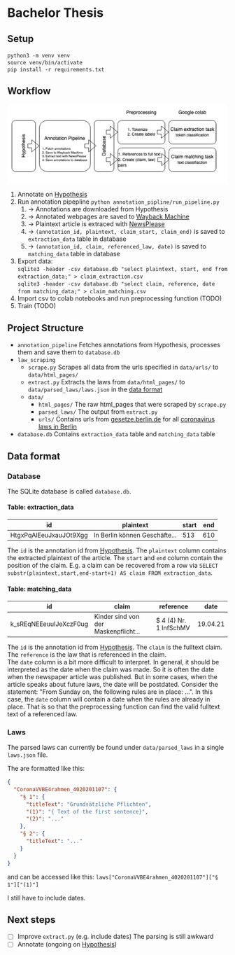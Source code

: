 # Bachelor Thesis

## Setup

```console
python3 -m venv venv
source venv/bin/activate
pip install -r requirements.txt
```

## Workflow

![full pipeline](assets/pipeline.png)

1. Annotate on [Hypothesis](https://hypothes.is/users/niklas_thesis)
2. Run annotation pipepline `python annotation_pipline/run_pipeline.py`
    1. -> Annotations are downloaded from Hypothesis
    2. -> Annotated webpages are saved to [Wayback Machine](https://web.archive.org/)
    3. -> Plaintext article is extraced with [NewsPlease](https://github.com/fhamborg/news-please)
    4. -> `(annotation_id, plaintext, claim_start, claim_end)` is saved to `extraction_data` table in database
    5. -> `(annotation_id, claim, referenced_law, date)` is saved to `matching_data` table in database
  3. Export data:  
     `sqlite3 -header -csv database.db "select plaintext, start, end from extraction_data;" > claim_extraction.csv`  
     `sqlite3 -header -csv database.db "select claim, reference, date from matching_data;" > claim_matching.csv`
4. Import csv to colab notebooks and run preprocessing function (TODO)
5. Train (TODO)

## Project Structure
- `annotation_pipeline` Fetches annotations from Hypothesis, processes them and save them to `database.db`
- `law_scraping`
  - `scrape.py` Scrapes all data from the urls specified in `data/urls/`  to `data/html_pages/`
  - `extract.py` Extracts the laws from `data/html_pages/` to `data/parsed_laws/laws.json` in the [data format](#Format)
  - `data/`
      - `html_pages/` The raw html_pages that were scraped by `scrape.py`
      - `parsed_laws/` The output from `extract.py`
      - `urls/` Contains urls from [gesetze.berlin.de](gesetze.berlin.de) for all [coronavirus laws in Berlin](https://de.wikipedia.org/wiki/SARS-CoV-2-Verordnungen_in_Berlin)
- `database.db` Contains `extraction_data` table and `matching_data` table
    
    
## Data format

### Database

The SQLite database is called `database.db`.

#### Table: extraction_data

| id                     | plaintext | start | end |
|------------------------|-----------|-------|-----|
| HtgxPqAlEeuJxauJOt9Xgg | In Berlin können Geschäfte...   | 513   | 610 |

The `id` is the annotation id from [Hypothesis](https://hypothes.is/users/niklas_thesis). The `plaintext` column contains
the extracted plaintext of the article. The `start` and `end` column contain the position of the claim. E.g. a claim can be
recovered from a row via `SELECT substr(plaintext,start,end-start+1) AS claim FROM extraction_data`.

#### Table: matching_data

| id                     | claim                                | reference              | date     |
|------------------------|--------------------------------------|------------------------|----------|
| k_sREqNEEeuuIJeXczF0ug | Kinder sind von der Maskenpflicht... | $ 4 (4) Nr. 1 InfSchMV | 19.04.21 |

The `id` is the annotation id from [Hypothesis](https://hypothes.is/users/niklas_thesis). The `claim` is the fulltext claim.
The `reference` is the law that is referenced in the claim.  
The `date` column is a bit more difficult to interpret. In general, it should be interpreted as the date when the claim was made. So it 
is often the date when the newspaper article was published. But in some cases, when the article speaks about future laws, the
date will be postdated. Consider the statement: "From Sunday on, the following rules are in place: ...". In this case,
the `date` column will contain a date when the rules are already in place. That is 
so that the preprocessing function can find the valid fulltext text of a referenced law.

### Laws

The parsed laws can currently be found under `data/parsed_laws` in a single `laws.json` file.

The are formatted like this:
```json
{
  "CoronaVVBE4rahmen_4020201107": {
    "§ 1": {
      "titleText": "Grundsätzliche Pflichten",
      "(1)": "{ Text of the first sentence}",
      "(2)": "..."
    },
    "§ 2": {
      "titleText": "..."
    }
  }
}
```
and can be accessed like this: `laws["CoronaVVBE4rahmen_4020201107"]["§ 1"]["(1)"]`

I still have to include dates.
## Next steps
- [ ] Improve `extract.py` (e.g. include dates) The parsing is still awkward
- [ ] Annotate (ongoing on [Hypothesis](https://hypothes.is/users/niklas_thesis))